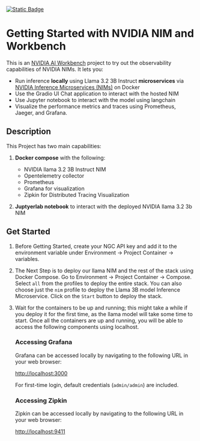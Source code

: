[![Static Badge](https://img.shields.io/badge/Open_In-AI_Workbench-76B900)](https://build.nvidia.com/open-ai-workbench/aHR0cHM6Ly9naXRodWIuY29tL3JvbmFrYmFua2EvZ2V0dGluZy1zdGFydGVkLW5pbS13b3JrYmVuY2g=)

# Getting Started with NVIDIA NIM and Workbench
This is an [NVIDIA AI Workbench](https://www.nvidia.com/en-us/deep-learning-ai/solutions/data-science/workbench/) project to try out the observability capabilities of NVIDIA NIMs. It lets you:
* Run inference **locally** using Llama 3.2 3B Instruct **microservices** via [NVIDIA Inference Microservices (NIMs)](https://www.nvidia.com/en-us/ai/) on Docker
* Use the Gradio UI Chat application to interact with the hosted NIM
* Use Jupyter notebook to interact with the model using langchain
* Visualize the performance metrics and traces using Prometheus, Jaeger, and Grafana.

## Description
This Project has two main capabilities: 
1. **Docker compose** with the following:

   - NVIDIA llama 3.2 3B Instruct NIM
   - Opentelemetry collector
   - Prometheus
   - Grafana for visualization
   - Zipkin for Distributed Tracing Visualization
3. **Juptyerlab notebook** to interact with the deployed NVIDIA llama 3.2 3b NIM

## Get Started

1. Before Getting Started, create your NGC API key and add it to the environment variable under Environment -> Project Container -> variables.

2. The Next Step is to deploy our llama NIM and the rest of the stack using Docker Compose. Go to Environment -> Project Container -> Compose.
   Select `all` from the profiles to deploy the entire stack. You can also choose just the `nim` profile to deploy the Llama 3B model Inference Microservice.
   Click on the `Start` button to deploy the stack.

3. Wait for the containers to be up and running; this might take a while if you deploy it for the first time, as the llama model will take some time to start. Once all the containers are up and running, you will be able to access the following components using localhost.

    ### Accessing Grafana
    
    Grafana can be accessed locally by navigating to the following URL in your web browser:
    
    [http://localhost:3000](http://localhost:3000)
    
    For first-time login, default credentials (`admin/admin`) are included.

   ### Accessing Zipkin
    
    Zipkin can be accessed locally by navigating to the following URL in your web browser:
    
    [http://localhost:9411](http://localhost:9411)
    

